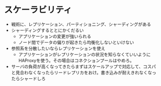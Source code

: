 # スケーラビリティ
* 戦術に、レプリケーション、パーティショニング、シャーディングがある
* シャーディングするととにかくだるい
    * アプリケーションの変更が強いられる
    * ノード間でデータの偏りが起きたら均衡化しないといけない
* 参照系を分散したいならレプリケーションを使え
  * アプリケーションがレプリケーションの状況を知らなくていいようにHAProxyを使う。その場合はコネクションプールはやめろ。
* サーバの負荷が高くなってきたらまずはスケールアップで対応して、コスパと見合わなくなったらリードレプリカをおけ。書き込みが耐えきれなくなったらシャードしろ
